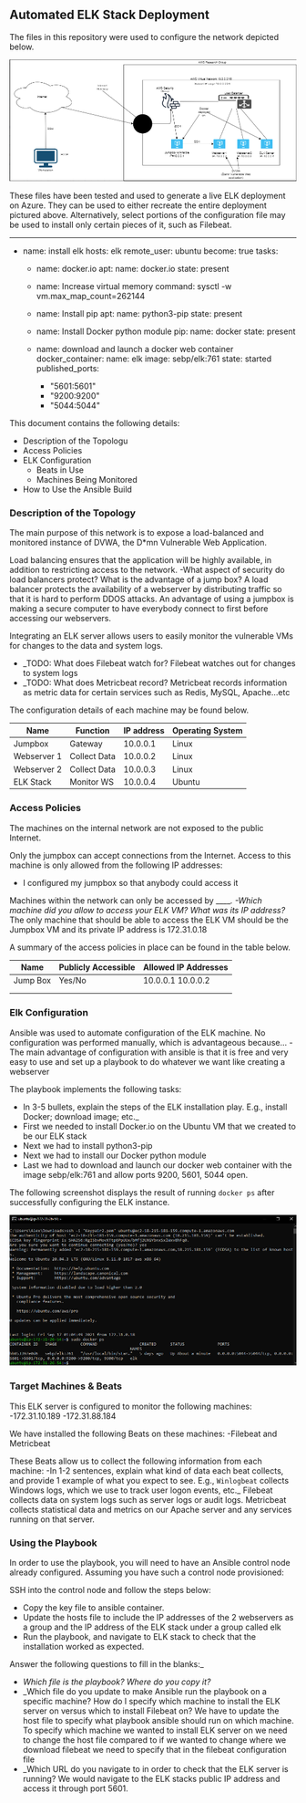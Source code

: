 ## Automated ELK Stack Deployment

The files in this repository were used to configure the network depicted below.

![Image of Network Diagram](https://github.com/ahong117/UCI-Project1/blob/31892db63adca7d90b65b41da8ba5cabb156433b/Images/network_diagram.PNG)

These files have been tested and used to generate a live ELK deployment on Azure. They can be used to either recreate the entire deployment pictured above. Alternatively, select portions of the configuration file may be used to install only certain pieces of it, such as Filebeat.

  - ---
  - name: install elk
    hosts: elk
    remote_user: ubuntu
    become: true
    tasks:
    - name: docker.io
      apt:
        name: docker.io
        state: present

    - name: Increase virtual memory
      command: sysctl -w vm.max_map_count=262144



    - name: Install pip
      apt:
        name: python3-pip
        state: present

    - name: Install Docker python module
      pip:
        name: docker
        state: present

    - name: download and launch a docker web container
      docker_container:
        name: elk
        image: sebp/elk:761
        state: started
        published_ports:
         - "5601:5601"
         - "9200:9200"
         - "5044:5044"

This document contains the following details:
- Description of the Topologu
- Access Policies
- ELK Configuration
  - Beats in Use
  - Machines Being Monitored
- How to Use the Ansible Build


### Description of the Topology

The main purpose of this network is to expose a load-balanced and monitored instance of DVWA, the D*mn Vulnerable Web Application.

Load balancing ensures that the application will be highly available, in addition to restricting access to the network.
-What aspect of security do load balancers protect? What is the advantage of a jump box? A load balancer protects the availability of a webserver by distributing traffic so that it is hard to perform DDOS attacks.  An advantage of using a jumpbox is making a secure computer to have everybody connect to first before accessing our webservers.  

Integrating an ELK server allows users to easily monitor the vulnerable VMs for changes to the data and system logs.
- _TODO: What does Filebeat watch for? Filebeat watches out for changes to system logs 
- _TODO: What does Metricbeat record? Metricbeat records information as metric data for certain services such as Redis, MySQL, Apache...etc

The configuration details of each machine may be found below.


| Name        | Function     | IP address | Operating System |
|-------------|--------------|------------|------------------|
| Jumpbox     | Gateway      | 10.0.0.1   | Linux            |
| Webserver 1 | Collect Data | 10.0.0.2   | Linux            |
| Webserver 2 | Collect Data | 10.0.0.3   | Linux            |
| ELK Stack   | Monitor WS   | 10.0.0.4   | Ubuntu           |
### Access Policies

The machines on the internal network are not exposed to the public Internet. 

Only the jumpbox can accept connections from the Internet. Access to this machine is only allowed from the following IP addresses:
- I configured my jumpbox so that anybody could access it 

Machines within the network can only be accessed by _____.
-Which machine did you allow to access your ELK VM? What was its IP address?_
The only machine that should be able to access the ELK VM should be the Jumpbox VM and its private IP address is 172.31.0.18

A summary of the access policies in place can be found in the table below.

| Name     | Publicly Accessible | Allowed IP Addresses |
|----------|---------------------|----------------------|
| Jump Box | Yes/No              | 10.0.0.1 10.0.0.2    |
|          |                     |                      |
|          |                     |                      |

### Elk Configuration

Ansible was used to automate configuration of the ELK machine. No configuration was performed manually, which is advantageous because...
-The main advantage of configuration with ansible is that it is free and very easy to use and set up a playbook to do whatever we want like creating a webserver

The playbook implements the following tasks:
- In 3-5 bullets, explain the steps of the ELK installation play. E.g., install Docker; download image; etc._
- First we needed to install Docker.io on the Ubuntu VM that we created to be our ELK stack
- Next we had to install python3-pip
- Next we had to install our Docker python module
- Last we had to download and launch our docker web container with the image sebp/elk:761 and allow ports 9200, 5601, 5044 open. 

The following screenshot displays the result of running `docker ps` after successfully configuring the ELK instance.

![Image of Docker ps](https://github.com/ahong117/UCI-Project1/blob/1881d4c16836066f53c4a3b1d4e17353d72b959d/Images/docker_ps_output.PNG)

### Target Machines & Beats
This ELK server is configured to monitor the following machines:
-172.31.10.189
-172.31.88.184

We have installed the following Beats on these machines:
-Filebeat and Metricbeat

These Beats allow us to collect the following information from each machine:
-In 1-2 sentences, explain what kind of data each beat collects, and provide 1 example of what you expect to see. E.g., `Winlogbeat` collects Windows logs, which we use to track user logon events, etc._
Filebeat collects data on system logs such as server logs or audit logs.  Metricbeat collects statistical data and metrics on our Apache server and any services running on that server.  

### Using the Playbook
In order to use the playbook, you will need to have an Ansible control node already configured. Assuming you have such a control node provisioned: 

SSH into the control node and follow the steps below:
- Copy the key file to ansible container.
- Update the hosts file to include the IP addresses of the 2 webservers as a group and the IP address of the ELK stack under a group called elk
- Run the playbook, and navigate to ELK stack to check that the installation worked as expected.

 Answer the following questions to fill in the blanks:_
- _Which file is the playbook? Where do you copy it?_
- _Which file do you update to make Ansible run the playbook on a specific machine? How do I specify which machine to install the ELK server on versus which to install Filebeat on? We have to update the host file to specify what playbook ansible should run on which machine.  To specify which machine we wanted to install ELK server on we need to change the host file compared to if we wanted to change where we download filebeat we need to specify that in the filebeat configuration file
- _Which URL do you navigate to in order to check that the ELK server is running? We would navigate to the ELK stacks public IP address and access it through port 5601. 

